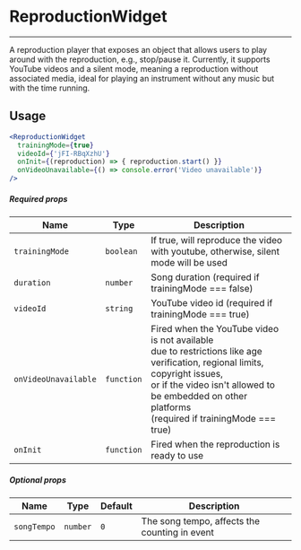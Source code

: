 # ReproductionWidget

<!-- STORY -->

<hr>

A reproduction player that exposes an object that allows users to play around with the reproduction, e.g., stop/pause it.
Currently, it supports YouTube videos and a silent mode, meaning a reproduction without associated media, ideal for playing an instrument without any music but with the time running.


## Usage

```jsx
<ReproductionWidget
  trainingMode={true}
  videoId={'jFI-RBqXzhU'}
  onInit={(reproduction) => { reproduction.start() }}
  onVideoUnavailable={() => console.error('Video unavailable')}
/>
```

##### Required props

| Name                 | Type       | Description                                                                              |
|----------------------|------------|------------------------------------------------------------------------------------------|
| `trainingMode`       | `boolean`  | If true, will reproduce the video with youtube, otherwise, silent mode will be used      |
| `duration`           | `number`   | Song duration (required if trainingMode === false)                                       |
| `videoId`            | `string`   | YouTube video id (required if trainingMode === true)                                     |
| `onVideoUnavailable` | `function` | Fired when the YouTube video is not available <br/> due to restrictions like age verification, regional limits, copyright issues, <br/>or if the video isn't allowed to be embedded on other platforms<br/> (required if trainingMode === true) |
| `onInit`             | `function` | Fired when the reproduction is ready to use                                              |   

##### Optional props

| Name            | Type       | Default | Description                                   |
| --------------- |------------|---------|-----------------------------------------------|
| `songTempo`     | `number`   | `0`     | The song tempo, affects the counting in event |
